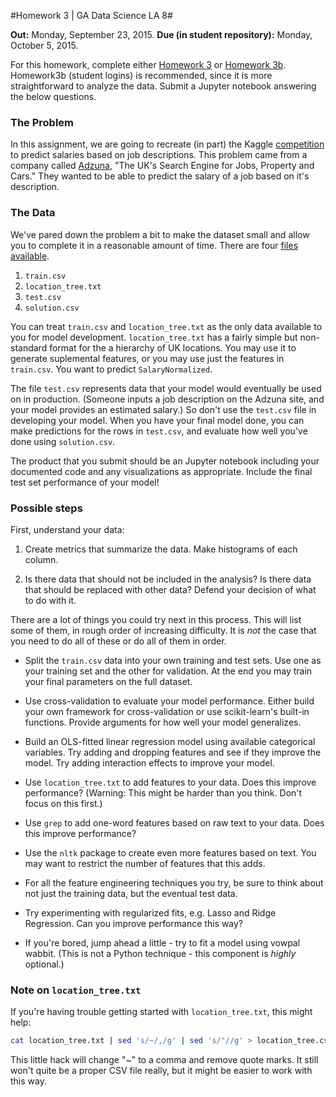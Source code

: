 #Homework 3 | GA Data Science LA 8#

**Out:** Monday, September 23, 2015. 
**Due (in student repository):** Monday, October 5, 2015.

For this homework, complete either [Homework 3](./hw3.md) or [Homework 3b](./hw3b.md). Homework3b (student logins) is recommended, since it is more straightforward to analyze the data. Submit a Jupyter notebook answering the below questions.

### The Problem

In this assignment, we are going to recreate (in part) the Kaggle [competition](http://www.kaggle.com/c/job-salary-prediction) to predict salaries based on job descriptions. This problem came from a company called [Adzuna](http://www.adzuna.co.uk/), "The UK's Search Engine for Jobs, Property and Cars." They wanted to be able to predict the salary of a job based on it's description.


### The Data

We've pared down the problem a bit to make the dataset small and allow you to complete it in a reasonable amount of time. There are four [files available](../datasets/salary).

1. `train.csv`
2. `location_tree.txt`
3. `test.csv`
4. `solution.csv`

You can treat `train.csv` and `location_tree.txt` as the only data available to you for model development. `location_tree.txt` has a fairly simple but non-standard format for the a hierarchy of UK locations. You may use it to generate suplemental features, or you may use just the features in `train.csv`. You want to predict `SalaryNormalized`.

The file `test.csv` represents data that your model would eventually be used on in production. (Someone inputs a job description on the Adzuna site, and your model provides an estimated salary.) So don't use the `test.csv` file in developing your model. When you have your final model done, you can make predictions for the rows in `test.csv`, and evaluate how well you've done using `solution.csv`.

The product that you submit should be an Jupyter notebook including your documented code and any visualizations as appropriate. Include the final test set performance of your model!


### Possible steps

First, understand your data:

1. Create metrics that summarize the data. Make histograms of each column.

2. Is there data that should not be included in the analysis? Is there data that should be replaced with other data? Defend your decision of what to do with it.


There are a lot of things you could try next in this process. This will list some of them, in rough order of increasing difficulty. It is _not_ the case that you need to do all of these or do all of them in order.
 
 * Split the `train.csv` data into your own training and test sets. Use one as your training set and the other for validation. At the end you may train your final parameters on the full dataset.

 * Use cross-validation to evaluate your model performance. Either build your own framework for cross-validation or use scikit-learn's built-in functions. Provide arguments for how well your model generalizes.

 * Build an OLS-fitted linear regression model using available categorical variables. Try adding and dropping features and see if they improve the model. Try adding interaction effects to improve your model. 

 * Use `location_tree.txt` to add features to your data. Does this improve performance? (Warning: This might be harder than you think. Don't focus on this first.)

 * Use `grep` to add one-word features based on raw text to your data. Does this improve performance?

 * Use the `nltk` package to create even more features based on text. You may want to restrict the number of features that this adds.

 * For all the feature engineering techniques you try, be sure to think about not just the training data, but the eventual test data.

 * Try experimenting with regularized fits, e.g. Lasso and Ridge Regression. Can you improve performance this way?

 * If you're bored, jump ahead a little - try to fit a model using vowpal wabbit. (This is not a Python technique - this component is _highly_ optional.)


### Note on `location_tree.txt`

If you're having trouble getting started with `location_tree.txt`, this might help:

```bash
cat location_tree.txt | sed 's/~/,/g' | sed 's/"//g' > location_tree.csv
```

This little hack will change "~" to a comma and remove quote marks. It still won't quite be a proper CSV file really, but it might be easier to work with this way.